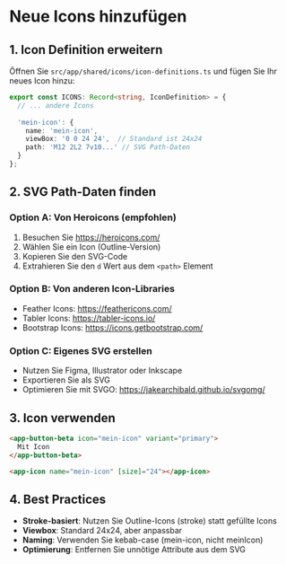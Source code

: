 # Neue Icons hinzufügen

## 1. Icon Definition erweitern

Öffnen Sie `src/app/shared/icons/icon-definitions.ts` und fügen Sie Ihr neues Icon hinzu:

```typescript
export const ICONS: Record<string, IconDefinition> = {
  // ... andere Icons
  
  'mein-icon': {
    name: 'mein-icon',
    viewBox: '0 0 24 24',  // Standard ist 24x24
    path: 'M12 2L2 7v10...' // SVG Path-Daten
  }
};
```

## 2. SVG Path-Daten finden

### Option A: Von Heroicons (empfohlen)
1. Besuchen Sie https://heroicons.com/
2. Wählen Sie ein Icon (Outline-Version)
3. Kopieren Sie den SVG-Code
4. Extrahieren Sie den `d` Wert aus dem `<path>` Element

### Option B: Von anderen Icon-Libraries
- Feather Icons: https://feathericons.com/
- Tabler Icons: https://tabler-icons.io/
- Bootstrap Icons: https://icons.getbootstrap.com/

### Option C: Eigenes SVG erstellen
- Nutzen Sie Figma, Illustrator oder Inkscape
- Exportieren Sie als SVG
- Optimieren Sie mit SVGO: https://jakearchibald.github.io/svgomg/

## 3. Icon verwenden

```html
<app-button-beta icon="mein-icon" variant="primary">
  Mit Icon
</app-button-beta>

<app-icon name="mein-icon" [size]="24"></app-icon>
```

## 4. Best Practices

- **Stroke-basiert**: Nutzen Sie Outline-Icons (stroke) statt gefüllte Icons
- **Viewbox**: Standard 24x24, aber anpassbar
- **Naming**: Verwenden Sie kebab-case (mein-icon, nicht meinIcon)
- **Optimierung**: Entfernen Sie unnötige Attribute aus dem SVG
